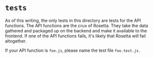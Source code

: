 # `tests`

As of this writing, the only tests in this directory are tests for the API functions. The API functions are the crux of
Rosetta. They take the data gathered and packaged up on the backend and make it available to the frontend. If one of the
API functions fails, it's likely that Rosetta will fail altogether.

If your API function is `foo.js`, please name the test file `foo.test.js`.
